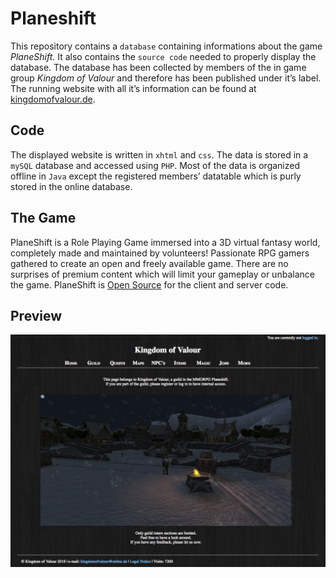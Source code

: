 

# Planeshift

This repository contains a `database` containing informations about the game _PlaneShift_. It also contains the `source code` needed to properly display the database. The database has been collected by members of the in game group _Kingdom of Valour_ and therefore has been published under it’s label. The running website with all it’s information can be found at [kingdomofvalour.de](www.kingdomofvalour.de).

## Code

The displayed website is written in `xhtml` and `css`. The data is stored in a `mySQL` database and accessed using `PHP`. Most of the data is organized offline in `Java` except the registered members’ datatable which is purly stored in the online database.

## The Game

PlaneShift is a Role Playing Game immersed into a 3D virtual fantasy world, completely made and maintained by volunteers! Passionate RPG gamers gathered to create an open and freely available game. There are no surprises of premium content which will limit your gameplay or unbalance the game. PlaneShift is [Open Source](https://www.planeshift.it/Source%20code) for the client and server code.

## Preview

![Kingdom of Valour website](kov-website.png)

